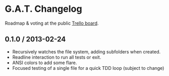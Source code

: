 # G.A.T. Changelog

Roadmap & voting at the public [Trello board](https://trello.com/b/VvblYiSE).

## 0.1.0 / 2013-02-24

* Recursively watches the file system, adding subfolders when created.
* Readline interaction to run all tests or exit.
* ANSI colors to add some flare.
* Focused testing of a single file for a quick TDD loop (subject to change)
